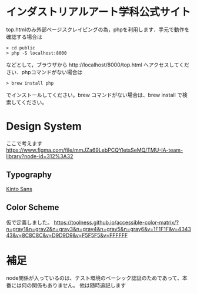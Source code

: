 # インダストリアルアート学科公式サイト

top.htmlのみ外部ページスクレイピングの為，phpを利用します．手元で動作を確認する場合は

```
> cd public
> php -S localhost:8000
```

などとして，ブラウザから http://localhost/8000/top.html へアクセスしてください．phpコマンドがない場合は
```
> brew install php
```
でインストールしてください。brew コマンドがない場合は、brew install で検索してください。

# Design System
ここで考えます
https://www.figma.com/file/mmJZa69LebPCQYletsSeMQ/TMU-IA-team-library?node-id=312%3A32
## Typography
[Kinto Sans](https://github.com/ookamiinc/kinto)
## Color Scheme
仮で定義しました。
https://toolness.github.io/accessible-color-matrix/?n=gray1&n=gray2&n=gray3&n=gray4&n=gray5&n=gray6&v=1F1F1F&v=434343&v=8C8C8C&v=D9D9D9&v=F5F5F5&v=FFFFFF
# 補足
node関係が入っているのは、テスト環境のベーシック認証のためであって、本番には何の関係もありません。
他は随時追記します
